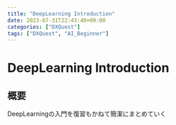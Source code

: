 ```yaml
---
title: "DeepLearning Introduction"
date: 2023-07-31T22:43:40+09:00
categories: ["DXQuest"]
tags: ["DXQuest", "AI_Beginner"]
---
```

# DeepLearning Introduction

## 概要

DeepLearningの入門を復習もかねて簡潔にまとめていく